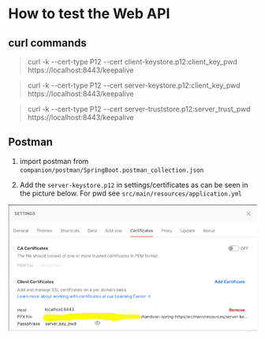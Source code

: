 # How to test the Web API

## curl commands

> curl -k --cert-type P12 --cert client-keystore.p12:client_key_pwd https://localhost:8443/keepalive
 
> curl -k --cert-type P12 --cert server-keystore.p12:client_key_pwd https://localhost:8443/keepalive

> curl -k --cert-type P12 --cert server-truststore.p12:server_trust_pwd https://localhost:8443/keepalive

## Postman

1. import postman from `companion/postman/SpringBoot.postman_collection.json`

2. Add the `server-keystore.p12` in settings/certificates as can be seen in the picture below. For pwd see `src/main/resources/application.yml`

![img.png](img.png)
